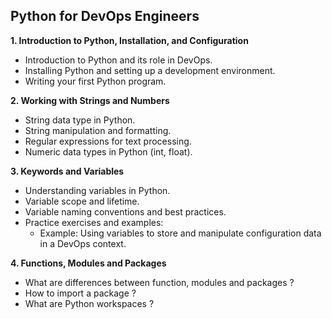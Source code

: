 ## Python for DevOps Engineers

**1. Introduction to Python, Installation, and Configuration**
* Introduction to Python and its role in DevOps.
* Installing Python and setting up a development environment.
* Writing your first Python program.

**2. Working with Strings and Numbers**
* String data type in Python.
* String manipulation and formatting.
* Regular expressions for text processing.
* Numeric data types in Python (int, float).

**3. Keywords and Variables**
* Understanding variables in Python.
* Variable scope and lifetime.
* Variable naming conventions and best practices.
* Practice exercises and examples:
  * Example: Using variables to store and manipulate configuration data in a DevOps context.
 
**4. Functions, Modules and Packages**
* What are differences between function, modules and packages ?
* How to import a package ?
* What are Python workspaces ?

